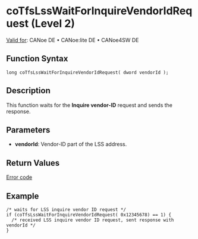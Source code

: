 # coTfsLssWaitForInquireVendorIdRequest (Level 2)

[Valid for](../../../../Shared/FeatureAvailability.md):  CANoe DE • CANoe:lite DE • CANoe4SW DE

## Function Syntax

```plaintext
long coTfsLssWaitForInquireVendorIdRequest( dword vendorId );
```

## Description

This function waits for the **Inquire vendor-ID** request and sends the response.

## Parameters

- **vendorId**: Vendor-ID part of the LSS address.

## Return Values

[Error code](../CAPLfunctionsCANopenNLTFSErrorCodes.md)

## Example

```plaintext
/* waits for LSS inquire vendor ID request */
if (coTfsLssWaitForInquireVendorIdRequest( 0x12345678) == 1) {
  /* received LSS inquire vendor ID request, sent response with vendorId */
}
```
